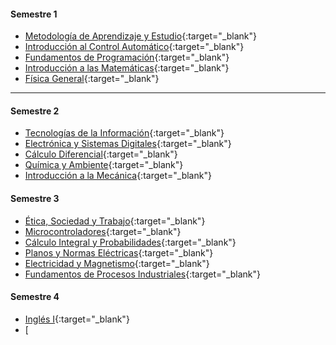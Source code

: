 #### Semestre 1

* [Metodología de Aprendizaje y Estudio](https://iar-unab.github.io/web/programas/FIC1601.pdf){:target="_blank"}
* [Introducción al Control Automático](https://iar-unab.github.io/web/programas/AUT1301.pdf){:target="_blank"}
* [Fundamentos de Programación](https://iar-unab.github.io/web/programas/AUT1302.pdf){:target="_blank"}
* [Introducción a las Matemáticas](https://iar-unab.github.io/web/programas/FMM012.pdf){:target="_blank"}
* [Física General](https://iar-unab.github.io/web/programas/FMF024.pdf){:target="_blank"}

* * *

#### Semestre 2

* [Tecnologías de la Información](https://iar-unab.github.io/web/programas/FIC1603.pdf){:target="_blank"}
* [Electrónica y Sistemas Digitales](https://iar-unab.github.io/web/programas/AUT1303.pdf){:target="_blank"}
* [Cálculo Diferencial](https://iar-unab.github.io/web/programas/FMM112.pdf){:target="_blank"}
* [Química y Ambiente](https://iar-unab.github.io/web/programas/QUI070.pdf){:target="_blank"}
* [Introducción a la Mecánica](https://iar-unab.github.io/web/programas/FMF025.pdf){:target="_blank"}

#### Semestre 3

* [Ética, Sociedad y Trabajo](https://iar-unab.github.io/web/programas/FIC1602.pdf){:target="_blank"}
* [Microcontroladores](https://iar-unab.github.io/web/programas/AUT1304.pdf){:target="_blank"}
* [Cálculo Integral y Probabilidades](https://iar-unab.github.io/web/programas/FMM214.pdf){:target="_blank"}
* [Planos y Normas Eléctricas](https://iar-unab.github.io/web/programas/AUT1401.pdf){:target="_blank"}
* [Electricidad y Magnetismo](https://iar-unab.github.io/web/programas/FMF144.pdf){:target="_blank"}
* [Fundamentos de Procesos Industriales](https://iar-unab.github.io/web/programas/IND1205.pdf){:target="_blank"}

#### Semestre 4

* [Inglés I](https://iar-unab.github.io/web/programas/ING119.pdf){:target="_blank"}
* [
